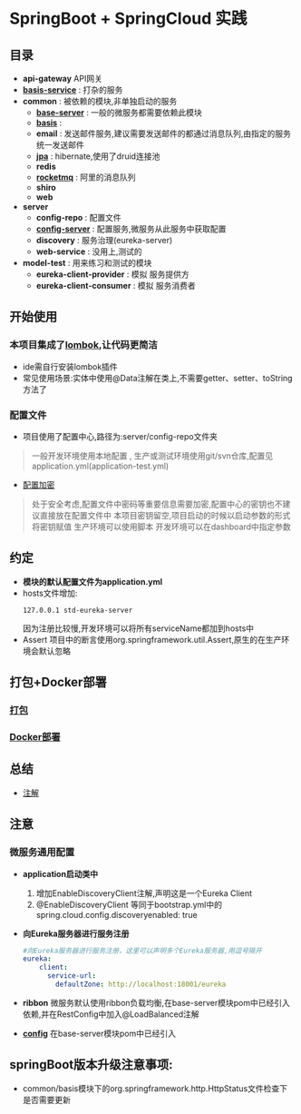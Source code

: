 # SpringBoot + SpringCloud 实践

## 目录

- **api-gateway** API网关
- **[basis-service](basis-service/README.md)** : 打杂的服务
- **common** : 被依赖的模块,非单独启动的服务
    - **[base-server](common/base-server/README.md)**   : 一般的微服务都需要依赖此模块
    - **[basis](common/basis/README.md)**   : 
    - **email** : 发送邮件服务,建议需要发送邮件的都通过消息队列,由指定的服务统一发送邮件
    - **[jpa](common/jpa/README.md)** : hibernate,使用了druid连接池
    - **redis**
    - **[rocketmq](common/rocketmq/README.md)** : 阿里的消息队列
    - **shiro**
    - **web**
- **server**
    - **config-repo** : 配置文件
    - **[config-server](server/config-server/README.md)** : 配置服务,微服务从此服务中获取配置
    - **discovery** : 服务治理(eureka-server) 
    - **web-service** : 没用上,测试的
- **model-test** : 用来练习和测试的模块
    - **eureka-client-provider** : 模拟 服务提供方
    - **eureka-client-consumer** : 模拟 服务消费者

## 开始使用
### 本项目集成了[lombok](https://segmentfault.com/a/1190000011433462),让代码更简洁
- ide需自行安装lombok插件
- 常见使用场景:实体中使用@Data注解在类上,不需要getter、setter、toString方法了

### 配置文件
- 项目使用了配置中心,路径为:server/config-repo文件夹

>  一般开发环境使用本地配置 , 生产或测试环境使用git/svn仓库,配置见application.yml(application-test.yml)

- [配置加密](server/config-server/README.md)

> 处于安全考虑,配置文件中密码等重要信息需要加密,配置中心的密钥也不建议直接放在配置文件中
> 本项目密钥留空,项目启动的时候以启动参数的形式将密钥赋值
>    生产环境可以使用脚本
>    开发环境可以在dashboard中指定参数

## 约定
- **模块的默认配置文件为application.yml** 
- hosts文件增加:
    ```
    127.0.0.1 std-eureka-server
    ```
  因为注册比较慢,开发环境可以将所有serviceName都加到hosts中
- Assert
    项目中的断言使用org.springframework.util.Assert,原生的在生产环境会默认忽略

## 打包+Docker部署
### [打包](http://blog.csdn.net/Ser_Bad/article/details/78433340)
### [Docker部署](http://blog.csdn.net/u011699931/article/details/70226504)

## 总结
- [注解](Annotation.md)

## 注意

### 微服务通用配置
- **application启动类中**
    1. 增加EnableDiscoveryClient注解,声明这是一个Eureka Client
    2. @EnableDiscoveryClient 等同于bootstrap.yml中的spring.cloud.config.discoveryenabled: true
- **向Eureka服务器进行服务注册**
    ```yaml
    #向Eureka服务器进行服务注册，这里可以声明多个Eureka服务器,用逗号隔开
    eureka:
        client:
          service-url:
            defaultZone: http://localhost:18001/eureka
    ```
  
- **ribbon**  微服务默认使用ribbon负载均衡,在base-server模块pom中已经引入依赖,并在RestConfig中加入@LoadBalanced注解
- **[config](common/base-server/README.md)**  在base-server模块pom中已经引入

## springBoot版本升级注意事项:
- common/basis模块下的org.springframework.http.HttpStatus文件检查下是否需要更新
